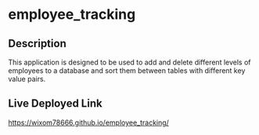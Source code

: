 # employee_tracking


## Description

This application is designed to be used to add and delete different levels of employees to a database and sort them between tables with different key value pairs.

## Live Deployed Link

https://wixom78666.github.io/employee_tracking/
